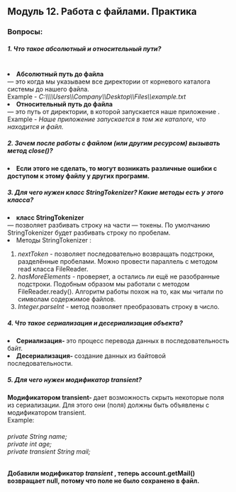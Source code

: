 <h2>  Модуль 12. Работа с файлами. Практика  </h2>
<h3> Вопросы:  </h3> 
<h5> 1. Что такое абсолютный и относительный пути? </h5>
<br>
<strong> <li> Абсолютный путь до файла</li></strong> — это когда мы указываем все директории от корневого каталога системы до нашего файла. <br>
Example - <i> C:\\\\Users\\Company\\Desktop\\Files\\example.txt</i><br>
<strong> <li> Относительный путь до файла</li></strong> — это путь от директории, в которой запускается наше приложение . <br>
Example - <i>Наше приложение запускается в том же каталоге, что находится и файл.</i>

<h5> 2. Зачем после работы с файлом (или другим ресурсом) вызывать метод close()? </h5>

<strong> <li> Если этого не сделать, то могут возникать различные ошибки с доступом к этому файлу у других программ.</li> </strong>  

<h5> 3. Для чего нужен класс StringTokenizer? Какие методы есть у этого класса? </h5>
<strong> <li> класс StringTokenizer </li> </strong> — позволяет разбивать строку на части — токены. По умолчанию StringTokenizer будет разбивать строку по пробелам.
<li>Mетоды StringTokenizer : </li>
<ol>
<li><i> nextToken - </i> позволяет последовательно возвращать подстроки, разделённые пробелами. Можно провести параллель с методом read класса FileReader.</li> 
<li><i> hasMoreElements - </i> проверяет, а остались ли ещё не разобранные подстроки. Подобным образом мы работали с методом FileReader.ready(). Алгоритм работы похож на то, как мы читали по символам содержимое файлов. </li>
<li><i> Integer.parseInt - </i>  метод позволяет преобразовать строку в число. </li>
</ol>
<h5> 4. Что такое сериализация и десериализация объекта? </h5>

<li> <strong> Сериализация- </strong>  это процесс перевода данных в последовательность байт. <br></li>
<li> <strong> Десериализация- </strong>  создание данных из байтовой последовательности. <br></li>

<h5> 5. Для чего нужен модификатор transient? </h5>
<strong> Модификатором transient- </strong> дает возможность скрыть некоторые поля из сериализации. Для этого они (поля) должны быть объявлены с модификатором transient.  <br>
Example: <br>
        <h6>  private String name;<br>
              private int age;<br>
              private  transient  String mail; <br> </h6> 
<strong> Добавили модификатор <i>transient </i>, теперь account.getMail() возвращает null, потому что поле не было сохранено в файл. </strong> 